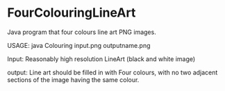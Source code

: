 # FourColouringLineArt
Java program that four colours line art PNG images. 


USAGE: java Colouring input.png outputname.png 

Input: Reasonably high resolution LineArt (black and white image)

output: Line art should be filled in with Four colours, with no two adjacent sections of the image having the same colour.
